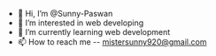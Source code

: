 - 👋 Hi, I’m @Sunny-Paswan
- 👀 I’m interested in web developing
- 🌱 I’m currently learning web development
- 📫 How to reach me -- mistersunny920@gmail.com

<!---
Sunny-Paswan/Sunny-Paswan is a ✨ special ✨ repository because its `README.md` (this file) appears on your GitHub profile.
You can click the Preview link to take a look at your changes.
--->
